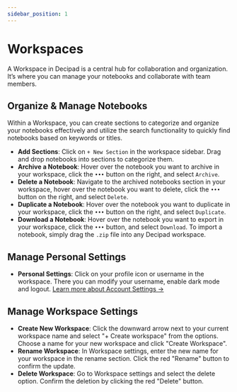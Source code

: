```yaml
---
sidebar_position: 1
---
```


# Workspaces

A Workspace in Decipad is a central hub for collaboration and organization. It’s where you can manage your notebooks and collaborate with team members.

## Organize & Manage Notebooks

Within a Workspace, you can create sections to categorize and organize your notebooks effectively and utilize the search functionality to quickly find notebooks based on keywords or titles.

- **Add Sections**: Click on `+ New Section` in the workspace sidebar. Drag and drop notebooks into sections to categorize them.
- **Archive a Notebook**: Hover over the notebook you want to archive in your workspace, click the `•••` button on the right, and select `Archive`.
- **Delete a Notebook**: Navigate to the archived notebooks section in your workspace, hover over the notebook you want to delete, click the `•••` button on the right, and select `Delete`.
- **Duplicate a Notebook**: Hover over the notebook you want to duplicate in your workspace, click the `•••` button on the right, and select `Duplicate`.
- **Download a Notebook**: Hover over the notebook you want to export in your workspace, click the `•••` button, and select `Download`. To import a notebook, simply drag the `.zip` file into any Decipad workspace.

## Manage Personal Settings

- **Personal Settings**: Click on your profile icon or username in the workspace. There you can modify your username, enable dark mode and logout. [Learn more about Account Settings →](/help/account)

## Manage Workspace Settings

- **Create New Workspace**: Click the downward arrow next to your current workspace name and select "+ Create workspace" from the options. Choose a name for your new workspace and click "Create Workspace".
- **Rename Workspace**: In Workspace settings, enter the new name for your workspace in the rename section. Click the red "Rename" button to confirm the update.
- **Delete Workspace**: Go to Workspace settings and select the delete option. Confirm the deletion by clicking the red "Delete" button.

<!--
# Workspaces

Workspaces provide a collaborative environment for teams to work together on reports, share information, and explore data collaboratively. Here are some key features of Decipad Workspaces:

- **Notebooks:** The main content of your workspace consists of notebooks where you can create calculations, models and reports. To create a new notebook, click `+ New Notebook` in the top right corner of the workspace. Their status can be _Draft_, _Review_, _Approval_, or _Done_, and you can update it by clicking the blue draft label next to the notebook title.

- **Sections:** Organize your notebooks within a workspace using sections. Simply click on `+ New Section` in the workspace sidebar to add a new section. You can drag and drop notebook titles into sections to categorize them and keep your workspace well-structured.

- **Search:** Use the search bar at the top of your workspace to easily find notebooks by name. You can also filter notebooks based on their visibility (published or unpublished) and status (draft, review, approval, done) to quickly locate the notebooks you need.

## Invite Team Members

1. Go to `Workspace settings` on the sidebar.
2. Click on `Manage members`.
3. Enter the email address of the team member you want to invite.
4. Choose the appropriate access level:
   - `admin`: Can invite members and edit notebooks.
   - `member`: Can edit notebooks.
5. Click the invite button to send the invitation.

**Note:** Please note that currently, all notebooks created in a workspace are visible to everyone by default. We recommend being cautious about the sensitive information you include until fine-grained permissions are available.

## Update Members' Permissions

1. Go to `Workspace settings` on the sidebar.
2. Click on `Manage members`.

- **To revoke access**, click the three-dot menu `...` next to the member's name and select the option to revoke access.
- **To change access level**, use the picker next to the member's name:
  - `admin`: can invite members and edit notebooks.
  - `member`: can edit notebooks.

## Create a New Workspace

1. Click the downward arrow `▼` next to your current workspace name.
2. Select `+ Create workspace` from the options.
3. Choose a name for your new workspace.
4. Click on `Create Workspace` to create and navigate to your new workspace.

## Rename Workspaces

1. Go to `Workspace settings` on the sidebar.
2. In the rename section, enter the new name for your workspace.
3. Click the red `Rename` button to confirm the update to the workspace name.

## Delete Workspaces

1. Going to `Workspace settings` on the sidebar.
2. In the delete section, enter the name of the workspace.
3. Click the red `Delete` button to confirm the deletion.

## Manage Notebooks

- **Archive a notebook**: Go to your workspace, hover over the notebook you want to archive, click the `•••` button on the right, and select `Archive`.

- **Delete a notebook**: Go to your workspace, click on the archived notebooks section, hover over the notebook you want to delete, click the `•••` button on the right, and select `Delete`.

- **Download a notebook**: Go to your workspace, hover over the notebook you want to export, click the `•••` button, and click `Download`. To import a notebook, drag the `.zip` file into any Decipad workspace.

- **Duplicate a notebook**: Go to your workspace, hover over the notebook you want to duplicate, click the `•••` button on the right, and select `Duplicate`.

-->

<!--
# Workspaces

Workspaces provide a collaborative environment for teams to work together on reports, share information, and explore data collaboratively. Here are some key features of Decipad Workspaces:

- **Notebook Status:** Each notebook in a workspace has a status assigned to it, such as Draft, Review, Approval, or Done. You can update the status of a notebook by clicking on the blue draft label next to the notebook title and selecting a new status based on its progress.

- **Sections:** Organize your notebooks within a workspace using sections. Simply click on "+ New Section" in the workspace sidebar to add a new section. You can drag and drop notebook titles into sections to categorize them and keep your workspace well-structured.

- **Search:** Use the search bar at the top of your workspace to easily find notebooks by name. You can also filter notebooks based on their visibility (published or unpublished) and status (draft, review, approval, done) to quickly locate the notebooks you need.

## Create a Workspace

1. Go to your current workspace.
2. Click the downward arrow `▼` next to the workspace name.
3. Select `+ Create workspace` from the options.
4. Choose a name for your new workspace.
5. Click on `Create Workspace` to create and navigate to your new workspace.

**To delete a workspace**, follow these steps:

1. Go to `Workspace settings` on the sidebar.
2. In the delete section, enter the name of the workspace.
3. Click the red `Delete` button to confirm the deletion.

**To rename a workspace**, follow these steps:

1. Go to `Workspace settings` on the sidebar.
2. In the rename section, enter the new name of the workspace.
3. Click the red `Rename` button to confirm the update the workspace name.

## Invite Team Members

1. Go to `Workspace settings` on the sidebar.
2. Click on `Manage members`.
3. Enter the email address of the team member you want to invite.
4. Choose the appropriate access level:
   - `admin`: can invite members and edit notebooks.
   - `member`: can edit notebooks.
5. Click the invite button to send the invitation.

**To update team members' permissions**, follow these steps:

1. Go to `Workspace settings` on the sidebar.
2. Click on `Manage members`.
3. Locate the member whose permissions you want to update.
4. Use the access level picker next to the member's name to select the desired access level:
   - `admin`: can invite members and edit notebooks.
   - `member`: can edit notebooks.
5. To revoke access, click the three-dot menu `...` next to the member's name.

-->
